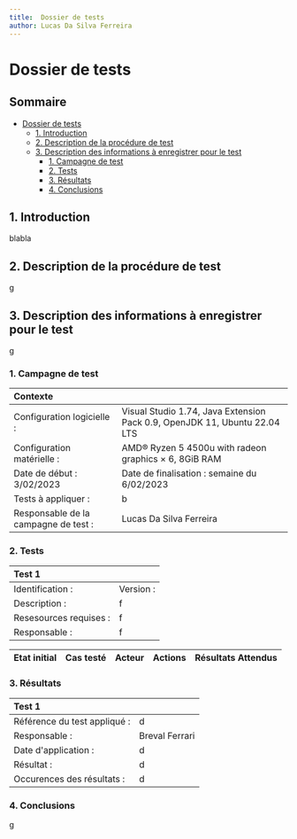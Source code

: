 ```yaml
---
title:  Dossier de tests
author: Lucas Da Silva Ferreira
---
```

# Dossier de tests
## Sommaire<!-- omit in toc -->
- [Dossier de tests](#dossier-de-tests)
  - [1. Introduction](#1-introduction)
  - [2. Description de la procédure de test](#2-description-de-la-procédure-de-test)
  - [3. Description des informations à enregistrer pour le test](#3-description-des-informations-à-enregistrer-pour-le-test)
    - [1. Campagne de test](#1-campagne-de-test)
    - [2. Tests](#2-tests)
    - [3. Résultats](#3-résultats)
    - [4. Conclusions](#4-conclusions)
  
## 1. Introduction
blabla

## 2. Description de la procédure de test
g

## 3. Description des informations à enregistrer pour le test
g

### 1. Campagne de test
| Contexte                             |                                                                           |
| :----------------------------------- | :------------------------------------------------------------------------ |
| Configuration logicielle :           | Visual Studio 1.74, Java Extension Pack 0.9, OpenJDK 11, Ubuntu 22.04 LTS |
| Configuration matérielle :           | AMD® Ryzen 5 4500u with radeon graphics × 6, 8GiB RAM                     |
| Date de début :  3/02/2023           | Date de finalisation : semaine du 6/02/2023                               |
| Tests à appliquer :                  | b                                                                         |
| Responsable de la campagne de test : | Lucas Da Silva Ferreira                                                   |

### 2. Tests
| Test 1                 |           |
| :--------------------- | :-------- |
| Identification :       | Version : |
| Description :          | f         |
| Resesources requises : | f         |
| Responsable :          | f         |

| Etat initial | Cas testé | Acteur | Actions | Résultats Attendus |
| :----------- | :-------- | :----- | :------ | :----------------- |

### 3. Résultats
| Test 1                       |                |
| :--------------------------- | :------------- |
| Référence du test appliqué : | d              |
| Responsable :                | Breval Ferrari |
| Date d'application :         | d              |
| Résultat :                   | d              |
| Occurences des résultats :   | d              |

### 4. Conclusions
g